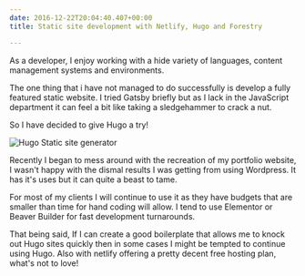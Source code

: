 ```yaml
---
date: 2016-12-22T20:04:40.407+00:00
title: Static site development with Netlify, Hugo and Forestry

---
```

As a developer, I enjoy working with a hide variety of languages, content management systems and environments.

The one thing that i have not managed to do successfully is develop a fully featured static website. I tried Gatsby briefly but as I lack in the JavaScript department it can feel a bit like taking a sledgehammer to crack a nut.

So I have decided to give Hugo a try!

![Hugo Static site generator](/uploads/index.png "Hugo Static site generator")

Recently I began to mess around with the recreation of my portfolio website, I wasn't happy with the dismal results I was getting from using Wordpress. It has it's uses but it can quite a beast to tame.

For most of my clients I will continue to use it as they have budgets that are smaller than time for hand coding will allow. I tend to use Elementor or Beaver Builder for fast development turnarounds.

That being said, If I can create a good boilerplate that allows me to knock out Hugo sites quickly then in some cases I might be tempted to continue using Hugo. Also with netlify offering a pretty decent free hosting plan, what's not to love!